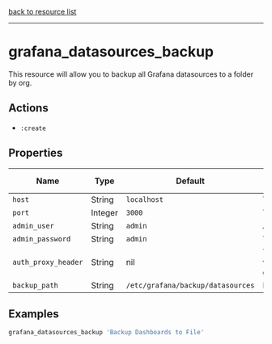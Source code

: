 [back to resource list](https://github.com/sous-chefs/grafana#resources)

---

# grafana_datasources_backup

This resource will allow you to backup all Grafana datasources to a folder by org.

## Actions

- `:create`

## Properties

| Name                  | Type        |  Default      | Description                                               | Allowed Values
| --------------------- | ----------- | ------------- | --------------------------------------------------------- | --------------- |
| `host`                |  String     | `localhost`   | The host grafana is running on|
| `port`                |  Integer    | `3000`        | The port grafana is running on|
| `admin_user`          |  String     | `admin`       | A grafana user with admin privileges|
| `admin_password`      |  String     | `admin`       | The grafana user's password|
| `auth_proxy_header`   | String      | nil           | The HTTP authentication header used when `auth.proxy.enabled=true`. See [grafana_config_auth:proxy_header_name](grafana_config_auth.md)|
| `backup_path`         |  String     | `/etc/grafana/backup/datasources` | Path to store the backup |

## Examples

```ruby
grafana_datasources_backup 'Backup Dashboards to File'
```
